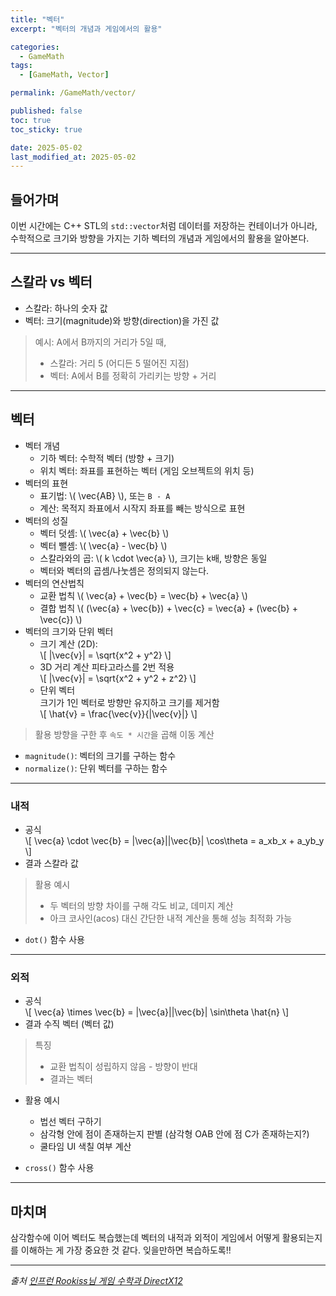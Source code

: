 ```yaml
---
title: "벡터"
excerpt: "벡터의 개념과 게임에서의 활용"

categories:
  - GameMath
tags:
  - [GameMath, Vector]

permalink: /GameMath/vector/

published: false
toc: true
toc_sticky: true

date: 2025-05-02
last_modified_at: 2025-05-02
---
```


## 들어가며

이번 시간에는 C++ STL의 `std::vector`처럼 데이터를 저장하는 컨테이너가 아니라, 수학적으로 크기와 방향을 가지는 기하 벡터의 개념과 게임에서의 활용을 알아본다.

---

## 스칼라 vs 벡터

- 스칼라: 하나의 숫자 값
- 벡터: 크기(magnitude)와 방향(direction)을 가진 값

> 예시: A에서 B까지의 거리가 5일 때,  
> - 스칼라: 거리 5 (어디든 5 떨어진 지점)
> - 벡터: A에서 B를 정확히 가리키는 방향 + 거리

---

## 벡터

- 벡터 개념
    - 기하 벡터: 수학적 벡터 (방향 + 크기)
    - 위치 벡터: 좌표를 표현하는 벡터 (게임 오브젝트의 위치 등)
- 벡터의 표현
    - 표기법: \\( \\vec{AB} \\), 또는 `B - A`
    - 계산: 목적지 좌표에서 시작지 좌표를 빼는 방식으로 표현
- 벡터의 성질 
    - 벡터 덧셈: \\( \\vec{a} + \\vec{b} \\)
    - 벡터 뺄셈: \\( \\vec{a} - \\vec{b} \\)
    - 스칼라와의 곱: \\( k \\cdot \\vec{a} \\), 크기는 k배, 방향은 동일
    - 벡터와 벡터의 곱셈/나눗셈은 정의되지 않는다.
- 벡터의 연산법칙
    - 교환 법칙 \\( \\vec{a} + \\vec{b} = \\vec{b} + \\vec{a} \\)
    - 결합 법칙 \\( (\\vec{a} + \\vec{b}) + \\vec{c} = \\vec{a} + (\\vec{b} + \\vec{c}) \\)    
- 벡터의 크기와 단위 벡터
    - 크기 계산 (2D):  
    \\[ |\\vec{v}| = \\sqrt{x^2 + y^2} \\]
    - 3D 거리 계산 피타고라스를 2번 적용  
    \\[ |\\vec{v}| = \\sqrt{x^2 + y^2 + z^2} \\]
    - 단위 벡터  
    크기가 1인 벡터로 방향만 유지하고 크기를 제거함  
    \\[ \\hat{v} = \\frac{\\vec{v}}{|\\vec{v}|} \\]

> 활용 방향을 구한 후 `속도 * 시간`을 곱해 이동 계산

- `magnitude()`: 벡터의 크기를 구하는 함수
- `normalize()`: 단위 벡터를 구하는 함수

---

### 내적

- 공식  
  \\[ \\vec{a} \\cdot \\vec{b} = |\\vec{a}||\\vec{b}| \\cos\\theta = a_xb_x + a_yb_y \\]
- 결과 스칼라 값

> 활용 예시  
> - 두 벡터의 방향 차이를 구해 각도 비교, 데미지 계산
> - 아크 코사인(acos) 대신 간단한 내적 계산을 통해 성능 최적화 가능

- `dot()` 함수 사용

---

### 외적

- 공식  
  \\[ \\vec{a} \\times \\vec{b} = |\\vec{a}||\\vec{b}| \\sin\\theta \\hat{n} \\]
- 결과 수직 벡터 (벡터 값)

> 특징
> - 교환 법칙이 성립하지 않음 - 방향이 반대
> - 결과는 벡터

- 활용 예시  
  - 법선 벡터 구하기
  - 삼각형 안에 점이 존재하는지 판별 (삼각형 OAB 안에 점 C가 존재하는지?)
  - 쿨타임 UI 색칠 여부 계산

- `cross()` 함수 사용

---

## 마치며

삼각함수에 이어 벡터도 복습했는데 벡터의 내적과 외적이 게임에서 어떻게 활용되는지를 이해하는 게 가장 중요한 것 같다. 잊을만하면 복습하도록!!

---

*출처* 
*[인프런 Rookiss님 게임 수학과 DirectX12](https://www.inflearn.com/course/%EC%96%B8%EB%A6%AC%EC%96%BC-3d-mmorpg-2/dashboard)*